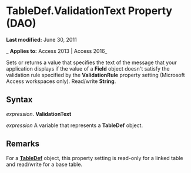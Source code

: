 
# TableDef.ValidationText Property (DAO)

 **Last modified:** June 30, 2011

 _ **Applies to:** Access 2013 | Access 2016_

Sets or returns a value that specifies the text of the message that your application displays if the value of a  **Field** object doesn't satisfy the validation rule specified by the **ValidationRule** property setting (Microsoft Access workspaces only). Read/write **String**.


## Syntax

 _expression_. **ValidationText**

 _expression_ A variable that represents a **TableDef** object.


## Remarks

 For a **[TableDef](715146b6-c62a-abff-28ee-e6bbe3c08adf.md)** object, this property setting is read-only for a linked table and read/write for a base table.

